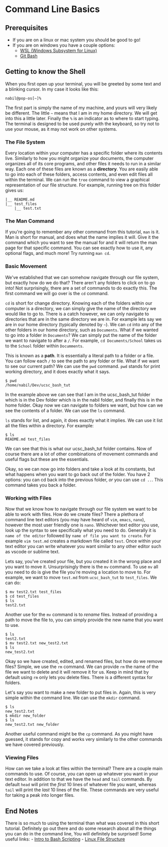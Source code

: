 # Command Line Basics

## Prerequisites

* If you are on a linux or mac system you should be good to go!
* If you are on windows you have a couple options:
	- [WSL (Windows Subsystem for Linux)](https://docs.microsoft.com/en-us/windows/wsl/install-win10)
	- [Git Bash](https://appuals.com/what-is-git-bash/)

## Getting to know the Shell

When you first open up your terminal, you will be greeted by some text and a blinking cursor. In my case it looks like this:

	nabil@pop-os[~]%

The first part is simply the name of my machine, and yours will very likely be different. The little `~` means that I am in my home directory. We will get into this a little later. Finally the `%` is an indicator as to where to start typing. The terminal is designed to be used purely with the keyboard, so try not to use your mouse, as it may not work on other systems. 

### The File System

Every location within your computer has a specific folder where its contents live. Similarly to how you might organize your documents, the computer organizes all of its core programs, and other files it needs to run in a similar way. Each one of these files are known as a **directory**. You are easily able to go into each of these folders, access contents, and even edit files all within the terminal. We can run the `tree` command to view a graphical representation of our file structure. For example, running tree on this folder gives us:

	|__ README.md
	|__ test_files
	    |__ test.txt

### The **Man** Command

If you're going to remember any other command from this tutorial, `man` is it. Man is short for manual, and does what the name implies it will. Give it the command which you want to see the manual for and it will return the man page for that specific command. You can see exactly how to use it, any optional flags, and much more! Try running `man cd`.

### Basic Movement

We've established that we can somehow navigate through our file system, but exactly how do we do that? There aren't any folders to click on to go into! Not surprisingly, there are a set of commands to do exactly this. The first command we will go over is the `cd` command.

`cd` is short for change directory. Knowing each of the folders within our computer is a directory, we can simply give the name of the directory we would like to go to. There is a catch however, we can only navigate to directories that are in the same directory we are in. For example lets say we are in our home directory (typically denoted by `~`). We can `cd` into any of the other folders in our home directory, such as `Documents`. What if we wanted to go into a folder in `Documents`? We can simply put the name of the folder we want to navigate to after a `/`. For example, `cd Documents/School` takes us to the `School` folder within `Documments`. 

This is known as a **path**. It is essentially a literal path to a folder or a file. You can follow each `/` to see the path to any folder or file. What if we want to see our current path? We can use the `pwd` command. `pwd` stands for print working directory, and it does exactly what it says.

	$ pwd
	/home/nabil/Dev/ucsc_bash_tut

In the example above we can see that I am in the ucsc\_bash\_tut folder which is in the Dev folder which is in the nabil folder, and finally this is in the home folder. Okay now we can navigate to folders we want, but how can we see the contents of a folder. We can use the `ls` command. 

`ls` stands for list, and again, it does exactly what it implies. We can use it list all the files within a directory. For example:

	$ ls
	README.md test_files

We can see that this is what our ucsc\_bash\_tut folder contains. Now of course there are a lot of other combinations of movement commands and useful flags but these are the essentials.

Okay, so we can now go into folders and take a look at its constants, but what happens when you want to go back out of the folder. You have 2 options: you can cd back into the previous folder, *or* you can use `cd ..`. This command takes you back a folder. 

### Working with Files

Now that we know how to navigate through our file system we want to be able to work with files. How do we create files? There a plethora of command line text editors (you may have heard of `vim`, `emacs`, `nano`), however the most user friendly one is `nano`. Whichever text editor you use, look up the syntax to see specifically what you need to do. Generally it is `name of the editor` followed by `name of file you want to create`. For example `vim test.md` creates a markdown file called `test`. Once within your text editor you can write whatever you want similar to any other editor such as vscode or sublime text. 

Lets say, you've created your file, but you created it in the wrong place and you want to move it. Unsurprisingly there is the `mv` command. To use `mv` all you need to do is give the file you're moving a location to move to. For example, we want to move `test.md` from `ucsc_bash_tut` to `test_files`. We can do:
	
	$ mv test2.txt test_files
	$ cd test_files
	$ ls
	test2.txt

Another use for the `mv` command is to *rename* files. Instead of providing a path to move the file to, you can simply provide the new name that you want to use. 
	
	$ ls
	test2.txt
	$ mv test2.txt new_test2.txt
	$ ls
	new_test2.txt

Okay so we have created, edited, and renamed files, but how do we remove files? Simple, we use the `rm` command. We can provide `rm` the name of the file we want to delete and it will remove it for us. Keep in mind that by default using `rm` only lets you delete files. There is a different syntax for folders.

Let's say you want to make a new folder to put files in. Again, this is very simple within the command line. We can use the `mkdir` command. 
	
	$ ls
	new_test2.txt
	$ mkdir new_folder
	$ ls
	new_test2.txt new_folder

Another useful command might be the `cp` command. As you might have guessed, it stands for copy and works very similarly to the other commands we have covered previously. 

### Viewing Files

How can we take a look at files within the terminal? There are a couple main commands to use. Of course, you can open up whatever you want in your text editor. In addition to that we have the `head` and `tail` commands. By default `head` will print the *first* 10 lines of whatever file you want, whereas `tail` will print the *last* 10 lines of the file. These commands are very useful for taking a peak into longer files. 

## End Notes

There is so much to using the terminal than what was covered in this short tutorial. Definitely go out there and do some research about all the things you can do in the command line, You will definitely be surprised! Some useful links:
	- [Intro to Bash Scripting](https://www.youtube.com/watch?v=v-F3YLd6oMw)
	- [Linux File Structure](https://www.youtube.com/watch?v=HbgzrKJvDRw)




